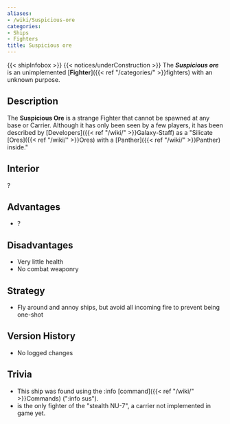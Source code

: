 ```yaml
---
aliases:
- /wiki/Suspicious-ore
categories:
- Ships
- Fighters
title: Suspicious ore
---
```


{{< shipInfobox >}} {{< notices/underConstruction >}} The **_Suspicious ore_** is an unimplemented [**Fighter**]({{< ref "/categories/" >}}fighters) with an unknown purpose.

## Description

The **Suspicious Ore** is a strange Fighter that cannot be spawned at any base or Carrier. Although it has only been seen by a few players, it has been described by [Developers]({{< ref "/wiki/" >}}Galaxy-Staff) as a "Silicate [Ores]({{< ref "/wiki/" >}}Ores) with a [Panther]({{< ref "/wiki/" >}}Panther) inside."

## Interior

?

## Advantages

- ?

## Disadvantages

- Very little health
- No combat weaponry

## Strategy

- Fly around and annoy ships, but avoid all incoming fire to prevent being one-shot

## Version History 

- No logged changes

## Trivia

- This ship was found using the :info [command]({{< ref "/wiki/" >}}Commands) (":info sus").
- is the only fighter of the "stealth NU-7", a carrier not implemented in game yet.